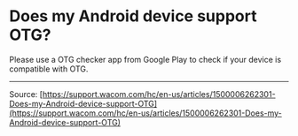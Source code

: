 # Does my Android device support OTG?

Please use a OTG checker app from Google Play to check if your device is compatible with OTG.

---
Source: [https://support.wacom.com/hc/en-us/articles/1500006262301-Does-my-Android-device-support-OTG](https://support.wacom.com/hc/en-us/articles/1500006262301-Does-my-Android-device-support-OTG)
